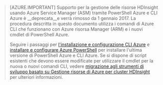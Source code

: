 > [AZURE.IMPORTANT] Supporto per la gestione delle risorse HDInsight usando Azure Service Manager (ASM) tramite PowerShell Azure e CLI Azure è __deprecata__e verrà rimosso da 1 gennaio 2017. La procedura descritta in questo documento utilizza i comandi di Azure CLI che funzionano con Azure risorsa Manager (ARM) e i nuovi cmdlet di PowerShell Azure.
>
> Seguire i passaggi per [l'installazione e configurazione CLI Azure](../articles/xplat-cli-install.md) e [installare e configurare Azure PowerShell](../articles/powershell-install-configure.md) per installare l'ultima versione di PowerShell Azure e CLI Azure. Se si dispone di script esistenti che devono essere modificate per utilizzare il cmdlet per la nuova o nuovi comandi CLI, vedere [migrazione agli strumenti di sviluppo basato su Gestione risorse di Azure per cluster HDInsight](../articles/hdinsight/hdinsight-hadoop-development-using-azure-resource-manager.md) per ulteriori informazioni.


